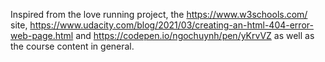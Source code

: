 

Inspired from the love running project, the <https://www.w3schools.com/> site, <https://www.udacity.com/blog/2021/03/creating-an-html-404-error-web-page.html> and
https://codepen.io/ngochuynh/pen/yKrvVZ as well as the course content in general.